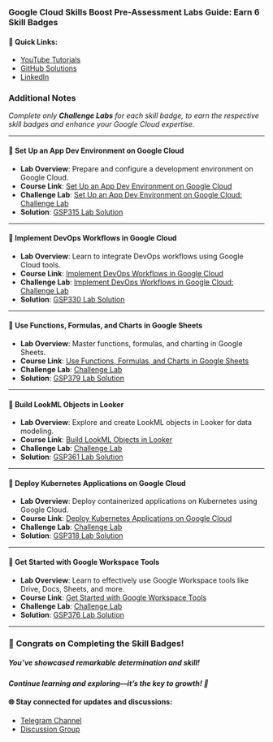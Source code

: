 ### Google Cloud Skills Boost Pre-Assessment Labs Guide: Earn 6 Skill Badges

#### 🔗 Quick Links:
- [YouTube Tutorials](https://www.youtube.com/@quickgcplab)
- [GitHub Solutions](https://github.com/QUICK-GCP-LAB)
- [LinkedIn](https://www.linkedin.com/in/md-sohrab/)

### Additional Notes

*Complete only **Challenge Labs** for each skill badge, to earn the respective skill badges and enhance your Google Cloud expertise.*

---

#### 🌟 **Set Up an App Dev Environment on Google Cloud**
- **Lab Overview**: Prepare and configure a development environment on Google Cloud.
- **Course Link**: [Set Up an App Dev Environment on Google Cloud](https://www.cloudskillsboost.google/course_templates/637)
- **Challenge Lab**: [Set Up an App Dev Environment on Google Cloud: Challenge Lab](https://www.cloudskillsboost.google/course_templates/637/labs/464359)
- **Solution**: [GSP315 Lab Solution](https://github.com/QUICK-GCP-LAB/2-Minutes-Labs-Solutions/blob/main/Set%20Up%20an%20App%20Dev%20Environment%20on%20Google%20Cloud%20Challenge%20Lab/Set%20Up%20an%20App%20Dev%20Environment%20on%20Google%20Cloud%20Challenge%20Lab.md)

---

#### 🌟 **Implement DevOps Workflows in Google Cloud**
- **Lab Overview**: Learn to integrate DevOps workflows using Google Cloud tools.
- **Course Link**: [Implement DevOps Workflows in Google Cloud](https://www.cloudskillsboost.google/course_templates/716)
- **Challenge Lab**: [Implement DevOps Workflows in Google Cloud: Challenge Lab](https://www.cloudskillsboost.google/course_templates/716/labs/464399)
- **Solution**: [GSP330 Lab Solution](https://github.com/QUICK-GCP-LAB/2-Minutes-Labs-Solutions/blob/main/Implement%20DevOps%20Workflows%20in%20Google%20Cloud%20Challenge%20Lab/Implement%20DevOps%20Workflows%20in%20Google%20Cloud%20Challenge%20Lab.md)

---

#### 🌟 **Use Functions, Formulas, and Charts in Google Sheets**
- **Lab Overview**: Master functions, formulas, and charting in Google Sheets.
- **Course Link**: [Use Functions, Formulas, and Charts in Google Sheets](https://www.cloudskillsboost.google/course_templates/776)
- **Challenge Lab**: [Challenge Lab](https://www.cloudskillsboost.google/course_templates/776/labs/423784)
- **Solution**: [GSP379 Lab Solution](https://github.com/QUICK-GCP-LAB/2-Minutes-Labs-Solutions/blob/main/Use%20Functions%2C%20Formulas%2C%20and%20Charts%20in%20Google%20Sheets%20Challenge%20Lab/Use%20Functions%2C%20Formulas%2C%20and%20Charts%20in%20Google%20Sheets%20Challenge%20Lab.md)

---

#### 🌟 **Build LookML Objects in Looker**
- **Lab Overview**: Explore and create LookML objects in Looker for data modeling.
- **Course Link**: [Build LookML Objects in Looker](https://www.cloudskillsboost.google/course_templates/639)
- **Challenge Lab**: [Challenge Lab](https://www.cloudskillsboost.google/paths/18/course_templates/639/labs/468841)
- **Solution**: [GSP361 Lab Solution](https://github.com/QUICK-GCP-LAB/2-Minutes-Labs-Solutions/blob/main/Build%20LookML%20Objects%20in%20Looker%20Challenge%20Lab/Build%20LookML%20Objects%20in%20Looker%20Challenge%20Lab.md)

---

#### 🌟 **Deploy Kubernetes Applications on Google Cloud**
- **Lab Overview**: Deploy containerized applications on Kubernetes using Google Cloud.
- **Course Link**: [Deploy Kubernetes Applications on Google Cloud](https://www.cloudskillsboost.google/course_templates/663)
- **Challenge Lab**: [Challenge Lab](https://www.cloudskillsboost.google/paths/19/course_templates/663/labs/464654)
- **Solution**: [GSP318 Lab Solution](https://github.com/QUICK-GCP-LAB/2-Minutes-Labs-Solutions/blob/main/Deploy%20Kubernetes%20Applications%20on%20Google%20Cloud%20Challenge%20Lab/Deploy%20Kubernetes%20Applications%20on%20Google%20Cloud%20Challenge%20Lab.md)

---

#### 🌟 **Get Started with Google Workspace Tools**
- **Lab Overview**: Learn to effectively use Google Workspace tools like Drive, Docs, Sheets, and more.
- **Course Link**: [Get Started with Google Workspace Tools](https://www.cloudskillsboost.google/course_templates/676)
- **Challenge Lab**: [Challenge Lab](https://www.cloudskillsboost.google/catalog_lab/4935)
- **Solution**: [GSP376 Lab Solution](https://github.com/QUICK-GCP-LAB/2-Minutes-Labs-Solutions/blob/main/Get%20Started%20with%20Google%20Workspace%20Tools%20Challenge%20Lab/Get%20Started%20with%20Google%20Workspace%20Tools%20Challenge%20Lab.md)

---



### 🌟 **Congrats on Completing the Skill Badges!**  

##### *You’ve showcased remarkable determination and skill!*  

#### *Continue learning and exploring—it’s the key to growth! 🌱*  

#### 🌐 **Stay connected for updates and discussions:**  
- [Telegram Channel](https://t.me/quickgcplab)  
- [Discussion Group](https://t.me/quickgcplabchats)  